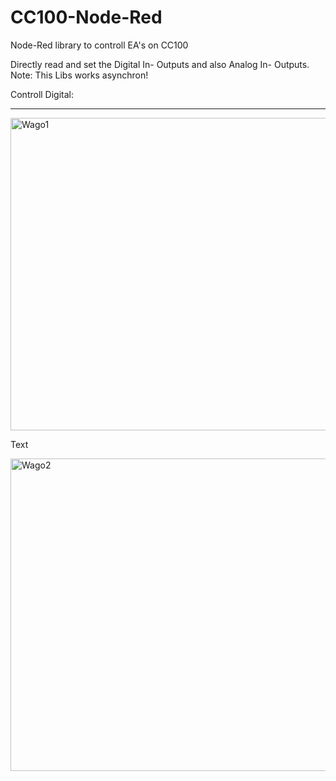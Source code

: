 # CC100-Node-Red
Node-Red library to controll EA's on CC100<br />

Directly read and set the Digital In- Outputs and also Analog In- Outputs.<br />
Note: This Libs works asynchron!<br />

Controll Digital:<br />
<hr>
<img src="https://raw.githubusercontent.com/Helmut-Saal/CC100-Node-Red/master/Digital.png?token=GHSAT0AAAAAABQV5VCIM2C56BUIDX3BDOQ2YTBEHYQ" alt="Wago1" height="500px" width="10000px" align="middle">


Text


<img src="https://raw.githubusercontent.com/Helmut-Saal/CC100-Node-Red/master/Analog.png?token=GHSAT0AAAAAABQV5VCJAJRPRA5NYABBKMOCYTBEJLA" alt="Wago2" height="500px" width="10000px" align="middle">
